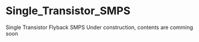 # Single_Transistor_SMPS
Single Transistor Flyback SMPS
Under construction, contents are comming soon
